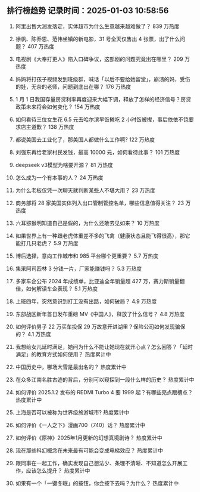 
## 排行榜趋势 记录时间：2025-01-03 10:58:56
  
  1. 阿里出售大润发落定，实体超市为什么生意越来越难做了？ 839 万热度
    
  2. 徐帆、陈乔恩、范伟坐镇的新电影，31 号全天仅售出 4 张票，出了什么问题？ 407 万热度
    
  3. 电视剧《大奉打更人》陷入口碑争议，这部剧的问题究竟出在哪里？ 209 万热度
    
  4. 妈妈将打孩子视频发到班级群，喊话「以后不要给她留堂」，崩溃的妈，受伤的娃，无奈的老师，问题到底出在哪？ 176 万热度
    
  5. 1 月 1 日我国存量房贷利率再度迎来大幅下调，释放了怎样的经济信号？房贷政策未来将会如何变化？ 154 万热度
    
  6. 如何看待三位女生花 6.5 元去哈尔滨早饭摊吃 2 小时饭被撵，事后依依不饶要求店主道歉？ 138 万热度
    
  7. 都说美国去工业化了，那美国人都做什么工作啊? 122 万热度
    
  8. 刘强东再给老家村民发钱，最高 10000 元，如何看待此事？ 101 万热度
    
  9. deepseek v3模型为啥要开源？ 81 万热度
    
  10. 怎么成为一个有本事的人？ 24 万热度
    
  11. 为什么老板仅凭一次聊天就判断某些人不堪大用？ 23 万热度
    
  12. 商务部将 28 家美国实体列入出口管制管控名单，哪些信息值得关注？ 23 万热度
    
  13. 六耳猕猴明知道自己是假的，为什么还敢去见如来？ 10 万热度
    
  14. 如果世界上有一种跟老虎体重差不多的飞禽（健康状态且能飞得很高），那它能打几只老虎？ 5.9 万热度
    
  15. 博后选择，意向工作城市和 985 平台哪个更重要？ 5.7 万热度
    
  16. 集采阿司匹林 3 分钱一片，厂家能赚钱吗？ 5.3 万热度
    
  17. 多家车企公布 2024 年成绩单，比亚迪全年销量超 427 万，赛力斯销量翻倍，如何解读车企表现？ 5.1 万热度
    
  18. 上班四年，突然意识到打工没有出路，如何破局？ 4.9 万热度
    
  19. 东部战区新年首日发布重磅 MV《中国人》，释放了什么信号？ 4.8 万热度
    
  20. 如何评价男子 22 万买车投保 29 万故意开进湖里？保险公司如何发现骗保的？ 4.1 万热度
    
  21. 我想给女儿延时满足，她问为什么不能让她现在就开心点？怎么回答？「延时满足」的教育方式如何使用？ 热度累计中
    
  22. 中国历史中，哪场大雪是最出名的？ 热度累计中
    
  23. 在众多江南名胜古迹的背后，分别可以窥探到一段什么样的历史？ 热度累计中
    
  24. 如何评价 2025.1.2 发布的 REDMI Turbo 4 要 1999 起？有哪些亮点跟槽点？ 热度累计中
    
  25. 上海是否可以被称为世界级旅游城市? 热度累计中
    
  26. 如何评价《一人之下》漫画700（740）话？ 热度累计中
    
  27. 如何评价《原神》2025年1月更新的幻想真境剧诗？ 热度累计中
    
  28. 现在那些科幻概念在未来最有可能会变成电梯效应？ 热度累计中
    
  29. 跟同事在一起工作，确实发现自己想法少、条理不清晰、不知道怎么开展工作，应该怎么提升？ 热度累计中
    
  30. 如果有一个「一键冬眠」的按钮，你会按下去吗？为什么？ 热度累计中
    